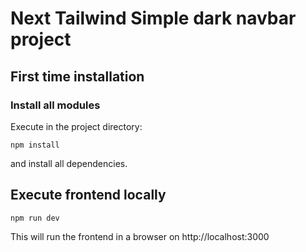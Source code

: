 # Next Tailwind Simple dark navbar project

## First time installation
### Install all modules
Execute in the project directory:

    npm install

and install all dependencies.
    
## Execute frontend locally
    
    npm run dev

This will run the frontend in a browser on http://localhost:3000